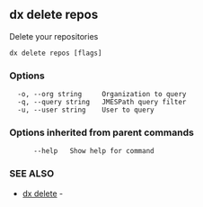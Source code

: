 ## dx delete repos

Delete your repositories

```
dx delete repos [flags]
```

### Options

```
  -o, --org string     Organization to query
  -q, --query string   JMESPath query filter
  -u, --user string    User to query
```

### Options inherited from parent commands

```
      --help   Show help for command
```

### SEE ALSO

* [dx delete](dx_delete.md)	 - 

